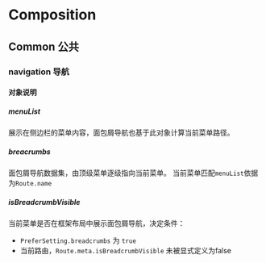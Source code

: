 # Composition

## Common 公共

### navigation 导航

#### 对象说明

##### menuList
展示在侧边栏的菜单内容，面包屑导航也基于此对象计算当前菜单路径。

##### breacrumbs
面包屑导航数据集，由顶级菜单逐级指向当前菜单。
当前菜单匹配```menuList```依据为```Route.name```

##### isBreadcrumbVisible
当前菜单是否在框架布局中展示面包屑导航，决定条件：
- ```PreferSetting.breadcrumbs``` 为 ```true```
- 当前路由，```Route.meta.isBreadcrumbVisible``` 未被显式定义为false